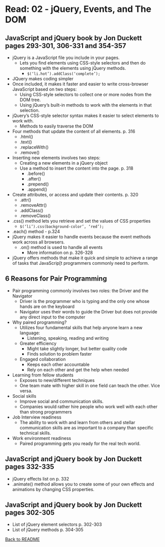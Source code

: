 # Read: 02 - jQuery, Events, and The DOM

## JavaScript and jQuery book by Jon Duckett pages 293-301, 306-331 and 354-357

- jQuery is a JavaScript file you include in your pages.
  - Lets you find elements using CSS-style selectors and then do something with the elements using jQuery methods.
    - ```$(‘li.hot’).addClass(‘complete’);```
- JQuery makes coding simpler
- Once included, it makes it faster and easier to write cross-browser JavaScript based on two steps:
  - Using CSS-style selectors to collect one or more nodes from the DOM tree.
  - Using jQuery’s built-in methods to work with the elements in that selection.
- jQuery’s CSS-style selector syntax makes it easier to select elements to work with.
  - Methods to easily traverse the DOM
- Four methods that update the content of all elements. p. 316
  - .html()
  - .text()
  - .replaceWith()
  - .remove()
- Inserting new elements involves two steps:
  - Creating a new elements in a jQuery object
  - Use a method to insert the content into the page. p. 318
    - .before()
    - .after()
    - .prepend()
    - .append()
- Create attributes, or access and update their contents. p. 320
  - .attr()
  - .removeAttr()
  - .addClass()
  - .removeClass()
- .css() method lets you retrieve and set the values of CSS properties
  - ```$(‘li’).css(background-color’, ‘red’);```
- .each() method - p.324
- jQuery makes it easier to handle events because the event methods work across all browsers.
  - .on() method is used to handle all events
    - More information on p. 326-328
- jQuery offers methods that make it quick and simple to achieve a range of tasks that JavaScrip[t programmers commonly need to perform.

## 6 Reasons for Pair Programming

- Pair programming commonly involves two roles: the Driver and the Navigator
  - Driver is the programmer who is typing and the only one whose hands are on the keyboard
  - Navigator uses their words to guide the Driver but does not provide any direct input to the computer
- Why paired programming?
  - Utilizes four fundamental skills that help anyone learn a new language:
    - Listening, speaking, reading and writing
  - Greater efficiency
    - Might take slightly longer, but better quality code
    - Finds solution to problem faster
  - Engaged collaboration
    - Keeps each other accountable
    - Rely on each other and get the help when needed
- Learning from fellow students
  - Exposes to new/different techniques
  - One team mate with higher skill in one field can teach the other. Vice versa.
- Social skills
  - Improve social and communication skills.
  - Companies would rather hire people who work well with each other than strong programmers
- Job Interview readiness
  - The ability to work with and learn from others and stellar communication skills are as important to a company than specific technical skills.
- Work environment readiness
  - Paired programming gets you ready for the real tech world.

## JavaScript and jQuery book by Jon Duckett pages 332-335

- jQuery effects list on p. 332
- .animate() method allows you to create some of your own effects and animations by changing CSS properties.

## JavaScript and jQuery book by Jon Duckett pages 302-305

- List of jQuery element selectors p. 302-303
- List of jQuery methods p. 304-305

[Back to README](README.md)
